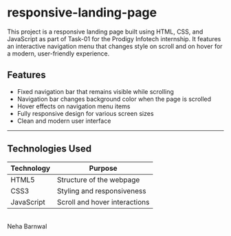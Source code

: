 # responsive-landing-page
This project is a responsive landing page built using HTML, CSS, and JavaScript as part of Task-01 for the Prodigy Infotech internship. It features an interactive navigation menu that changes style on scroll and on hover for a modern, user-friendly experience.
## Features

- Fixed navigation bar that remains visible while scrolling  
- Navigation bar changes background color when the page is scrolled  
- Hover effects on navigation menu items  
- Fully responsive design for various screen sizes  
- Clean and modern user interface

---

## Technologies Used

| Technology | Purpose                          |
|------------|----------------------------------|
| HTML5      | Structure of the webpage         |
| CSS3       | Styling and responsiveness       |
| JavaScript | Scroll and hover interactions    |

<br>
Neha Barnwal
